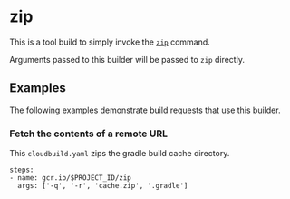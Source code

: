 # zip

This is a tool build to simply invoke the
[`zip`](https://linux.die.net/man/1/zip) command.

Arguments passed to this builder will be passed to `zip` directly.

## Examples

The following examples demonstrate build requests that use this builder.

### Fetch the contents of a remote URL

This `cloudbuild.yaml` zips the gradle build cache directory.

```
steps:
- name: gcr.io/$PROJECT_ID/zip
  args: ['-q', '-r', 'cache.zip', '.gradle']
```
